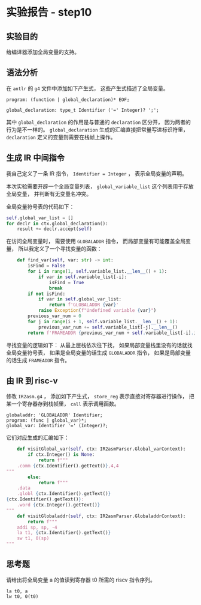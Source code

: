 # 实验报告 - step10

## 实验目的

给编译器添加全局变量的支持。

## 语法分析

在 `antlr` 的 `g4` 文件中添加如下产生式， 这些产生式描述了全局变量。

```
program: (function | global_declaration)* EOF;

global_declaration: type_t Identifier ('=' Integer)? ';';
```

其中 `global_declaration` 的作用是与普通的 `declaration` 区分开， 因为两者的行为是不一样的。 `global_declaration` 生成的汇编直接把常量写进标识符里， `declaration` 定义的变量则需要在栈帧上操作。

## 生成 IR 中间指令

我自己定义了一条 IR 指令， `Identifier = Integer` ， 表示全局变量的声明。

本次实验需要开辟一个全局变量列表， `global_variable_list` 这个列表用于存放全局变量， 并判断有无变量名冲突。

全局变量符号表的代码如下：

```python
self.global_var_list = []
for declr in ctx.global_declaration():
    result += declr.accept(self)
```

在访问全局变量时， 需要使用 `GLOBALADDR` 指令， 而局部变量有可能覆盖全局变量， 所以我定义了一个寻找变量的函数：

```python
    def find_var(self, var: str) -> int:
        isFind = False
        for i in range(1, self.variable_list.__len__() + 1):
            if var in self.variable_list[-i]:
                isFind = True
                break
        if not isFind:
            if var in self.global_var_list:
                return f'GLOBALADDR {var}'
            raise Exception(f"Undefined variable {var}")
        previous_var_num = 0
        for j in range(i + 1, self.variable_list.__len__() + 1):
            previous_var_num += self.variable_list[-j].__len__()
        return f'FRAMEADDR {previous_var_num + self.variable_list[-i].index(var)}'
```

寻找变量的逻辑如下： 从最上层栈依次往下找， 如果局部变量栈里没有的话就找全局变量符号表， 如果是全局变量的话生成 `GLOBALADDR` 指令， 如果是局部变量的话生成 `FRAMEADDR` 指令。

## 由 IR 到 risc-v

修改 `IR2asm.g4` ， 添加如下产生式， `store_reg` 表示直接对寄存器进行操作， 把某一个寄存器存到栈帧里， `call` 表示调用函数。

```
globaladdr: 'GLOBALADDR' Identifier;
program: (func | global_var)*;
global_var: Identifier '=' (Integer)?;
```

它们对应生成的汇编如下：

```python
    def visitGlobal_var(self, ctx: IR2asmParser.Global_varContext):
        if ctx.Integer() is None:
            return f"""
    .comm {ctx.Identifier().getText()},4,4
"""
        else:
            return f"""
    .data
    .globl {ctx.Identifier().getText()}
{ctx.Identifier().getText()}:
    .word {ctx.Integer().getText()}
"""
    def visitGlobaladdr(self, ctx: IR2asmParser.GlobaladdrContext):
        return f"""
    addi sp, sp, -4
    la t1, {ctx.Identifier().getText()}
    sw t1, 0(sp)
"""
```

## 思考题

请给出将全局变量 a 的值读到寄存器 t0 所需的 riscv 指令序列。

```
la t0, a
lw t0, 0(t0)
```